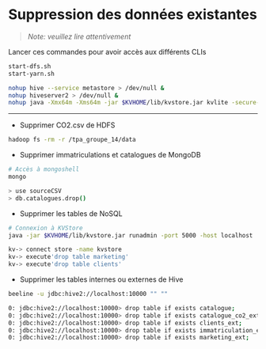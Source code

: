 # Suppression des données existantes

> _Note: veuillez lire attentivement_

Lancer ces commandes pour avoir accès aux différents CLIs

```bash
start-dfs.sh
start-yarn.sh

nohup hive --service metastore > /dev/null &
nohup hiveserver2 > /dev/null &
nohup java -Xmx64m -Xms64m -jar $KVHOME/lib/kvstore.jar kvlite -secure-config disable -root $KVROOT &
```

---

- Supprimer CO2.csv de HDFS

```bash
hadoop fs -rm -r /tpa_groupe_14/data
```

- Supprimer immatriculations et catalogues de MongoDB

```bash
# Accès à mongoshell
mongo

> use sourceCSV
> db.catalogues.drop()
```

- Supprimer les tables de NoSQL

```bash
# Connexion à KVStore
java -jar $KVHOME/lib/kvstore.jar runadmin -port 5000 -host localhost

kv-> connect store -name kvstore
kv-> execute'drop table marketing'
kv-> execute'drop table clients'
```

- Supprimer les tables internes ou externes de Hive

```bash
beeline -u jdbc:hive2://localhost:10000 "" ""

0: jdbc:hive2://localhost:10000> drop table if exists catalogue;
0: jdbc:hive2://localhost:10000> drop table if exists catalogue_co2_ext;
0: jdbc:hive2://localhost:10000> drop table if exists clients_ext;
0: jdbc:hive2://localhost:10000> drop table if exists immatriculation_ext;
0: jdbc:hive2://localhost:10000> drop table if exists marketing_ext;
```
